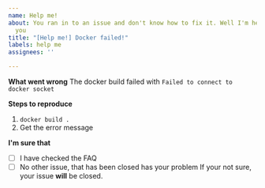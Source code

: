 ```yaml
---
name: Help me!
about: You ran in to an issue and don't know how to fix it. Well I'm here to help
  you
title: "[Help me!] Docker failed!"
labels: help me
assignees: ''

---
```


**What went wrong**
The docker build failed with `Failed to connect to docker socket`

**Steps to reproduce**
1. `docker build .`
2. Get the error message

**I'm sure that**
- [ ] I have checked the FAQ
- [ ] No other issue, that has been closed has your problem
If your not sure, your issue **will** be closed.
